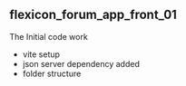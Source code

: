 ## flexicon_forum_app_front_01
The Initial code work 

- vite setup
- json server dependency added
- folder structure 


